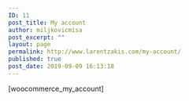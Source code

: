 ```yaml
---
ID: 11
post_title: My account
author: miljkovicmisa
post_excerpt: ""
layout: page
permalink: http://www.larentzakis.com/my-account/
published: true
post_date: 2019-09-09 16:13:18
---
```

[woocommerce_my_account]